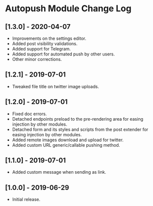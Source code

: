 
# Autopush Module Change Log

## [1.3.0] - 2020-04-07

- Improvements on the settings editor.
- Added post visibility validations.
- Added support for Telegram.
- Added support for automated push by other users.
- Other minor corrections.

## [1.2.1] - 2019-07-01

- Tweaked file title on twitter image uploads.

## [1.2.0] - 2019-07-01

- Fixed doc errors.
- Detached endpoints preload to the pre-rendering area for easing injection by other modules.
- Detached form and its styles and scripts from the post extender for easing injection by other modules.
- Added remote images download and upload for twitter.
- Added custom URL generic/callable pushing method.

## [1.1.0] - 2019-07-01

- Added custom message when sending as link.

## [1.0.0] - 2019-06-29

- Initial release.
